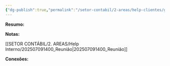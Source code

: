 ```yaml
---
{"dg-publish":true,"permalink":"/setor-contabil/2-areas/help-clientes/grupo-solonopole/","dgPassFrontmatter":true,"created":"2024-12-18T09:52:07.459-03:00","updated":"2025-07-09T14:45:03.535-03:00"}
---
```


**Resumo:**


**Notas:**

[[SETOR CONTÁBIL/2. AREAS/Help Interno/202507091400_Reunião\|202507091400_Reunião]]


**Conexões:**

